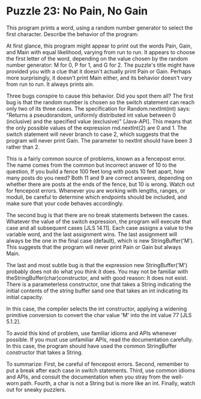 # Puzzle 23: No Pain, No Gain

This program prints a word, using a random number generator to select the first character. 
Describe the behavior of the program:


At first glance, this program might appear to print out the words Pain, Gain, and Main with equal likelihood, 
varying from run to run. It appears to choose the first letter of the word, depending on the value chosen 
by the random number generator: M for 0, P for 1, and G for 2. The puzzle's title might have provided 
you with a clue that it doesn't actually print Pain or Gain. Perhaps more surprisingly, it doesn't print Main either, 
and its behavior doesn't vary from run to run. It always prints ain.

Three bugs conspire to cause this behavior. Did you spot them all? The first bug is that the random number 
is chosen so the switch statement can reach only two of its three cases. 
The specification for Random.nextInt(int) says: "Returns a pseudorandom, uniformly distributed int value between 0 
(inclusive) and the specified value (exclusive)" [Java-API]. 
This means that the only possible values of the expression rnd.nextInt(2) are 0 and 1. 
The switch statement will never branch to case 2, which suggests that the program will never print Gain. 
The parameter to nextInt should have been 3 rather than 2.

This is a fairly common source of problems, known as a fencepost error. 
The name comes from the common but incorrect answer of 10 to the question, If you build a fence 100 feet 
long with posts 10 feet apart, how many posts do you need? Both 11 and 9 are correct answers, 
depending on whether there are posts at the ends of the fence, but 10 is wrong. Watch out for fencepost errors. 
Whenever you are working with lengths, ranges, or moduli, be careful to determine which endpoints should be included, 
and make sure that your code behaves accordingly.


The second bug is that there are no break statements between the cases. 
Whatever the value of the switch expression, the program will execute that case and all subsequent cases [JLS 14.11]. 
Each case assigns a value to the variable word, and the last assignment wins. 
The last assignment will always be the one in the final case (default), which is new StringBuffer('M'). 
This suggests that the program will never print Pain or Gain but always Main.

The last and most subtle bug is that the expression new StringBuffer('M') probably does not do what you think it does. 
You may not be familiar with theStringBuffer(char)constructor, and with good reason: It does not exist. 
There is a parameterless constructor, one that takes a String indicating the initial contents of the string buffer 
sand one that takes an int indicating its initial capacity.

In this case, the compiler selects the int constructor, applying a widening primitive conversion to convert the char 
value 'M' into the int value 77 [JLS 5.1.2].


To avoid this kind of problem, use familiar idioms and APIs whenever possible. 
If you must use unfamiliar APIs, read the documentation carefully. In this case, the program should have used 
the common StringBuffer constructor that takes a String.

To summarize: First, be careful of fencepost errors. 
Second, remember to put a break after each case in switch statements. 
Third, use common idioms and APIs, and consult the documentation when you stray from the well-worn path. 
Fourth, a char is not a String but is more like an int. Finally, watch out for sneaky puzzlers.
